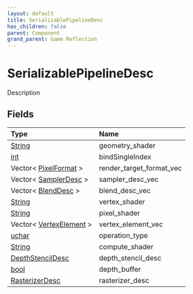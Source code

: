 ```yaml
---
layout: default
title: SerializablePipelineDesc
has_children: false
parent: Component
grand_parent: Game Reflection
---
```

# SerializablePipelineDesc
Description 

## Fields
| Type | Name |
|:-------------|:--------------|
| [String](/game-reflection/components/string.md) | geometry_shader |
| [int](/game-reflection/enums/int.md) | bindSingleIndex |
| Vector< [PixelFormat](/game-reflection/enums/pixel_format.md) > | render_target_format_vec |
| Vector< [SamplerDesc](/game-reflection/components/sampler_desc.md) > | sampler_desc_vec |
| Vector< [BlendDesc](/game-reflection/components/blend_desc.md) > | blend_desc_vec |
| [String](/game-reflection/components/string.md) | vertex_shader |
| [String](/game-reflection/components/string.md) | pixel_shader |
| Vector< [VertexElement](/game-reflection/classes/vertex_element.md) > | vertex_element_vec |
| [uchar](/game-reflection/enums/uchar.md) | operation_type |
| [String](/game-reflection/components/string.md) | compute_shader |
| [DepthStencilDesc](/game-reflection/components/depth_stencil_desc.md) | depth_stencil_desc |
| [bool](/game-reflection/components/bool.md) | depth_buffer |
| [RasterizerDesc](/game-reflection/components/rasterizer_desc.md) | rasterizer_desc |
